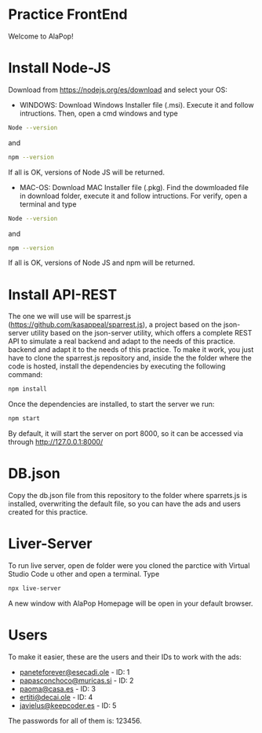 # Practice FrontEnd

Welcome to AlaPop! 

# Install Node-JS
Download from https://nodejs.org/es/download and select your OS:

- WINDOWS:
Download Windows Installer file (.msi). Execute it and follow intructions.
Then, open a cmd windows and type

```sh
Node --version
```
and

```sh
npm --version
```

If all is OK, versions of Node JS will be returned.


- MAC-OS:
Download MAC Installer file (.pkg). Find the dowmloaded file in download folder, execute it and follow intructions.
For verify, open a terminal and type

```sh
Node --version
```

and 

```sh
npm --version
```
If all is OK, versions of Node JS and npm will be returned.

# Install API-REST

The one we will use will be sparrest.js (https://github.com/kasappeal/sparrest.js),
a project based on the json-server utility
based on the json-server utility, which offers a complete REST API to simulate a real backend and adapt to the needs of this practice.
backend and adapt it to the needs of this practice.
To make it work, you just have to clone the sparrest.js repository and, inside the
the folder where the code is hosted, install the dependencies by executing the following
command:

```sh
npm install
```

Once the dependencies are installed, to start the server we run:

```sh
npm start
```

By default, it will start the server on port 8000, so it can be accessed via
through http://127.0.0.1:8000/

# DB.json  

Copy the db.json file from this repository to the folder where sparrets.js is installed, overwriting the default file, so you can have the ads and users created for this practice.

# Liver-Server

To run live server, open de folder were you cloned the parctice with Virtual Studio Code u other and open a terminal.
Type

```sh
npx live-server
```

A new window with AlaPop Homepage will be open in your default browser.

# Users

To make it easier, these are the users and their IDs to work with the ads:

- paneteforever@esecadi.ole - ID: 1
- papasconchoco@muricas.si - ID: 2
- paoma@casa.es - ID: 3
- ertiti@decai.ole - ID: 4
- javielus@keepcoder.es - ID: 5

The passwords for all of them is: 123456.
